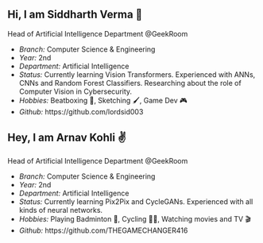## Hi, I am Siddharth Verma 👋
Head of Artificial Intelligence Department @GeekRoom

<ul>
     <li>
       <i>Branch: </i>Computer Science & Engineering
     </li>
     <li>
       <i>Year: </i> 2nd
     </li>
     <li>
       <i>Department: </i>Artificial Intelligence
     </li>
     <li>
       <i>Status: </i>Currently learning Vision Transformers. Experienced with ANNs, CNNs and Random Forest Classifiers. Researching about the role of Computer Vision in Cybersecurity.
     </li>
     <li>
       <i>Hobbies: </i> Beatboxing 🎼, Sketching 🖌️, Game Dev 🎮
     </li>
     <li>
         <i>Github: </i> https://github.com/lordsid003
     </li>
</ul>

## Hey, I am Arnav Kohli ✌️
Head of Artificial Intelligence Department @GeekRoom

<ul>
     <li>
       <i>Branch: </i>Computer Science & Engineering
     </li>
     <li>
       <i>Year: </i> 2nd
     </li>
     <li>
       <i>Department: </i>Artificial Intelligence
     </li>
     <li>
       <i>Status: </i>Currently learning Pix2Pix and CycleGANs. Experienced with all kinds of neural networks.
     </li>
     <li>
       <i>Hobbies: </i> Playing Badminton 🏸, Cycling 🚴‍♂️, Watching movies and TV 🎬
     </li>
     <li>
         <i>Github: </i> https://github.com/THEGAMECHANGER416
     </li>
   </ul>

